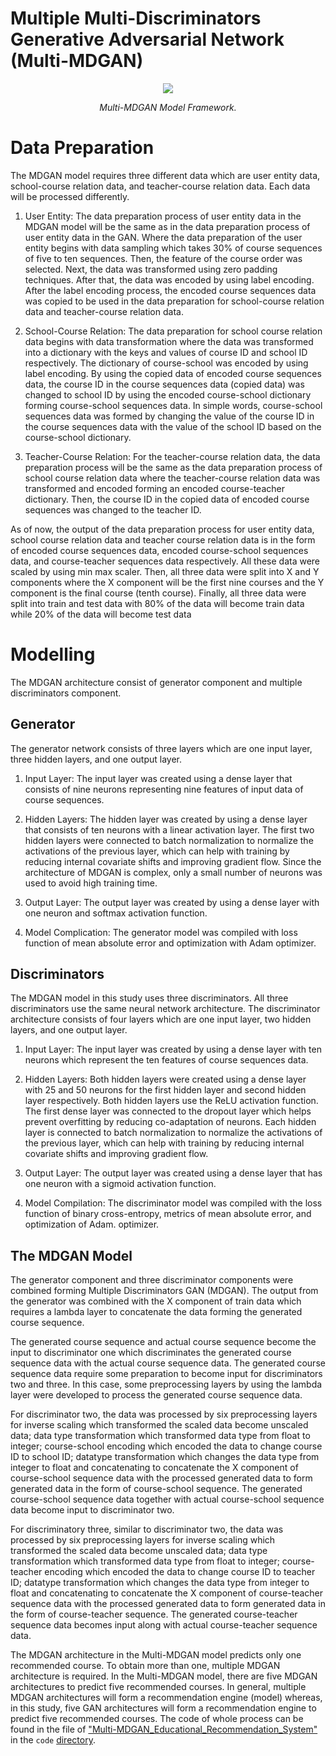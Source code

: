 # Multiple Multi-Discriminators Generative Adversarial Network (Multi-MDGAN)

<p align="middle">
<img src=https://github.com/dimashidayat99/Personalized_Learning_With_GAI/blob/main/model/Multi-MDGAN/framework/Multi-MDGAN_framework.png>
</p>
<p align="middle">
    <em>Multi-MDGAN Model Framework.</em>
</p>

# Data Preparation

The MDGAN model requires three different data which are user entity data, school-course relation data, and teacher-course relation data. Each data will be processed differently. 

1. User Entity: The data preparation process of user entity data in the MDGAN model will be the same as in the data preparation process of user entity data in the GAN. Where the data preparation of the user entity begins with data sampling which takes 30% of course sequences of five to ten sequences. Then, the feature of the course order was selected. Next, the data was transformed using zero padding techniques. After that, the data was encoded by using label encoding. After the label encoding process, the encoded course sequences data was copied to be used in the data preparation for school-course relation data and teacher-course relation data. 

2. School-Course Relation: The data preparation for school course relation data begins with data transformation where the data was transformed into a dictionary with the keys and values of course ID and school ID respectively. The dictionary of course-school was encoded by using label encoding. By using the copied data of encoded course sequences data, the course ID in the course sequences data (copied data) was changed to school ID by using the encoded course-school dictionary forming course-school sequences data. In simple words, course-school sequences data was formed by changing the value of the course ID in the course sequences data with the value of the school ID based on the course-school dictionary.
  
3. Teacher-Course Relation: For the teacher-course relation data, the data preparation process will be the same as the data preparation process of school course relation data where the teacher-course relation data was transformed and encoded forming an encoded course-teacher dictionary. Then, the course ID in the copied data of encoded course sequences was changed to the teacher ID.

As of now, the output of the data preparation process for user entity data, school course relation data and teacher course relation data is in the form of encoded course sequences data, encoded course-school sequences data, and course-teacher sequences data respectively. All these data were scaled by using min max scaler. Then, all three data were split into X and Y components where the X component will be the first nine courses and the Y component is the final course (tenth course). Finally, all three data were split into train and test data with 80% of the data will become train data while 20% of the data will become test data

# Modelling
The MDGAN architecture consist of generator component and multiple discriminators component. 

## Generator
The generator network consists of three layers which are one input layer, three hidden layers, and one output layer. 

1. Input Layer: The input layer was created using a dense layer that consists of nine neurons representing nine features of input data of course sequences.

2. Hidden Layers: The hidden layer was created by using a dense layer that consists of ten neurons with a linear activation layer. The first two hidden layers were connected to batch normalization to normalize the activations of the previous layer, which can help with training by reducing internal covariate shifts and improving gradient flow. Since the architecture of MDGAN is complex, only a small number of neurons was used to avoid high training time. 

3. Output Layer: The output layer was created by using a dense layer with one neuron and softmax activation function.

4. Model Complication: The generator model was compiled with loss function of mean absolute error and optimization with Adam optimizer. 

## Discriminators
The MDGAN model in this study uses three discriminators. All three discriminators use the same neural network architecture. The discriminator architecture consists of four layers which are one input layer, two hidden layers, and one output layer. 

1. Input Layer: The input layer was created by using a dense layer with ten neurons which represent the ten features of course sequences data.

2. Hidden Layers: Both hidden layers were created using a dense layer with 25 and 50 neurons for the first hidden layer and second hidden layer respectively. Both hidden layers use the ReLU activation function. The first dense layer was connected to the dropout layer which helps prevent overfitting by reducing co-adaptation of neurons. Each hidden layer is connected to batch normalization to normalize the activations of the previous layer, which can help with training by reducing internal covariate shifts and improving gradient flow.

3. Output Layer: The output layer was created using a dense layer that has one neuron with a sigmoid activation function. 

4. Model Compilation: The discriminator model was compiled with the loss function of binary cross-entropy, metrics of mean absolute error, and optimization of Adam.
optimizer.

## The MDGAN Model

The generator component and three discriminator components were combined forming Multiple Discriminators GAN (MDGAN). The output from the generator was combined with the X component of train data which requires a lambda layer to concatenate the data forming the generated course sequence. 

The generated course sequence and actual course sequence become the input to discriminator one which discriminates the generated course sequence data with the actual course sequence data. The generated course sequence data require some preparation to become input for discriminators two and three. In this case, some preprocessing layers by using the lambda layer were developed to process the generated course sequence data. 

For discriminator two, the data was processed by six preprocessing layers for inverse scaling which transformed the scaled data become unscaled data; data type transformation which transformed data type from float to integer; course-school encoding which encoded the data to change course ID to school ID; datatype transformation which changes the data type from integer to float and concatenating to concatenate the X component of course-school sequence data with the processed generated data to form generated data in the form of course-school sequence. The generated course-school sequence data together with actual course-school sequence data become input to discriminator two.

For discriminatory three, similar to discriminator two, the data was processed by six preprocessing layers for inverse scaling which transformed the scaled data become unscaled data; data type transformation which transformed data type from float to integer; course-teacher encoding which encoded the data to change course ID to teacher ID; datatype transformation which changes the data type from integer to float and concatenating to concatenate the X component of course-teacher sequence data with the processed generated data to form generated data in the form of course-teacher sequence. The generated course-teacher sequence data becomes input along with actual course-teacher sequence data. 

The MDGAN architecture in the Multi-MDGAN model predicts only one recommended course. To obtain more than one, multiple MDGAN architecture is required. In the Multi-MDGAN model, there are five MDGAN architectures to predict five recommended courses. In general, multiple MDGAN architectures will form a recommendation engine (model) whereas, in this study, five GAN architectures will form a recommendation engine to predict five recommended courses. The code of whole process can be found in the file of ["Multi-MDGAN_Educational_Recommendation_System"](https://github.com/dimashidayat99/Personalized_Learning_With_GAI/blob/main/model/Multi-MDGAN/code/Multi-MDGAN_Educational_Recommendation_System.ipynb) in the `code` [directory](https://github.com/dimashidayat99/Personalized_Learning_With_GAI/blob/main/model/Multi-MDGAN/code).

